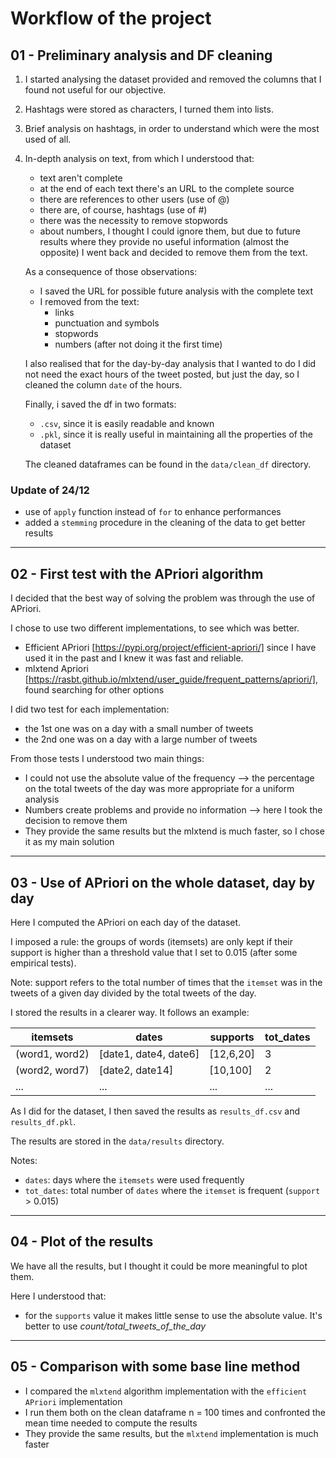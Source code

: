 # Workflow of the project

## 01 - Preliminary analysis and DF cleaning
1. I started analysing the dataset provided and removed the columns that I found not useful for our objective.
2. Hashtags were stored as characters, I turned them into lists.
3. Brief analysis on hashtags, in order to understand which were the most used of all.
4. In-depth analysis on text, from which I understood that:
    - text aren't complete
    - at the end of each text there's an URL to the complete source
    - there are references to other users (use of @)
    - there are, of course, hashtags (use of #)
    - there was the necessity to remove stopwords
    - about numbers, I thought I could ignore them, but due to future results where they provide no useful information (almost the opposite) I went back and decided to remove them from the text.

    As a consequence of those observations:
    - I saved the URL for possible future analysis with the complete text
    - I removed from the text:
        - links
        - punctuation and symbols
        - stopwords
        - numbers (after not doing it the first time) 

    I also realised that for the day-by-day analysis that I wanted to do I did not need the exact hours of the tweet posted, but just the day, so I cleaned the column `date` of the hours.

    Finally, i saved the df in two formats:
    - `.csv`, since it is easily readable and known
    - `.pkl`, since it is really useful in maintaining all the properties of the dataset

    The cleaned dataframes can be found in the `data/clean_df` directory.

### Update of 24/12
- use of `apply` function instead of `for` to enhance performances
- added a `stemming` procedure in the cleaning of the data to get better results

---

## 02 - First test with the APriori algorithm
I decided that the best way of solving the problem was through the use of APriori.

I chose to use two different implementations, to see which was better.
  - Efficient APriori [https://pypi.org/project/efficient-apriori/] since I have used it in the past and I knew it was fast and reliable.
  - mlxtend Apriori [https://rasbt.github.io/mlxtend/user_guide/frequent_patterns/apriori/], found searching for other options

I did two test for each implementation:
- the 1st one was on a day with a small number of tweets
- the 2nd one was on a day with a large number of tweets

From those tests I understood two main things:
- I could not use the absolute value of the frequency --> the percentage on the total tweets of the day was more appropriate for a uniform analysis
- Numbers create problems and provide no information --> here I took the decision to remove them
- They provide the same results but the mlxtend is much faster, so I chose it as my main solution

---

## 03 - Use of APriori on the whole dataset, day by day
Here I computed the APriori on each day of the dataset. 

I imposed a rule: the groups of words (itemsets) are only kept if their support is higher than a threshold value that I set to 0.015 (after some empirical tests).

Note: support refers to the total number of times that the `itemset` was in the tweets of a given day divided by the total tweets of the day.

I stored the results in a clearer way. It follows an example:

| itemsets        | dates                 | supports    | tot_dates   |
|-----------------|-----------------------|-------------|-------------|
| (word1, word2)  | [date1, date4, date6] | [12,6,20]   | 3           |
| (word2, word7)  | [date2, date14]       | [10,100]    | 2           |
| ...             | ...                   | ...         | ...         |

As I did for the dataset, I then saved the results as `results_df.csv` and `results_df.pkl`.

The results are stored in the `data/results` directory.

Notes:
- `dates`: days where the `itemsets` were used frequently
- `tot_dates`: total number of `dates` where the `itemset` is frequent (`support` > 0.015)
---

## 04 - Plot of the results
We have all the results, but I thought it could be more meaningful to plot them.

Here I understood that:
- for the `supports` value it makes little sense to use the absolute value. It's better to use *count/total_tweets_of_the_day*

---

## 05 - Comparison with some base line method

- I compared the `mlxtend` algorithm implementation with the `efficient APriori` implementation
- I run them both on the clean dataframe n = 100 times and confronted the mean time needed to compute the results
- They provide the same results, but the `mlxtend` implementation is much faster


